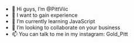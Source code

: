 - 👋 Hi guys, I’m @PittViic
- 👀 I want to gain experience 
- 🌱 I’m currently learning JavaScript
- 💞️ I’m looking to collaborate on your business
- 📫 You can talk to me in my instagram: Gold_Pitt
<!---
PittViic/PittViic is a ✨ special ✨ repository because its `README.md` (this file) appears on your GitHub profile.
You can click the Preview link to take a look at your changes.
--->
